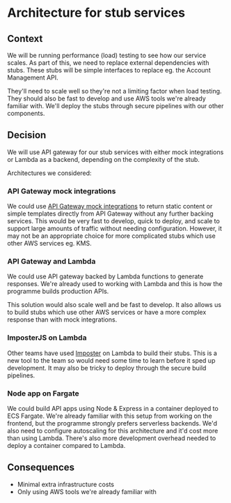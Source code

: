# Architecture for stub services

## Context

We will be running performance (load) testing to see how our service scales.
As part of this, we need to replace external dependencies with stubs.
These stubs will be simple interfaces to replace eg. the Account Management API.

They'll need to scale well so they're not a limiting factor when load testing.
They should also be fast to develop and use AWS tools we're already familiar with.
We'll deploy the stubs through secure pipelines with our other components.

## Decision

We will use API gateway for our stub services with either mock integrations or Lambda as a backend, depending on the complexity of the stub.

Architectures we considered:

### API Gateway mock integrations

We could use [API Gateway mock integrations](https://docs.aws.amazon.com/apigateway/latest/developerguide/how-to-mock-integration.html) to return static content or simple templates directly from API Gateway without any further backing services.
This would be very fast to develop, quick to deploy, and scale to support large amounts of traffic without needing configuration.
However, it may not be an appropriate choice for more complicated stubs which use other AWS services eg. KMS.

### API Gateway and Lambda

We could use API gateway backed by Lambda functions to generate responses.
We're already used to working with Lambda and this is how the programme builds production APIs.

This solution would also scale well and be fast to develop.
It also allows us to build stubs which use other AWS services or have a more complex response than with mock integrations.

### ImposterJS on Lambda

Other teams have used [Imposter](https://github.com/outofcoffee/imposter/blob/main/docs/run_imposter_aws_lambda.md) on Lambda to build their stubs.
This is a new tool to the team so would need some time to learn before it sped up development.
It may also be tricky to deploy through the secure build pipelines.

### Node app on Fargate

We could build API apps using Node & Express in a container deployed to ECS Fargate.
We're already familiar with this setup from working on the frontend, but the programme strongly prefers serverless backends.
We'd also need to configure autoscaling for this architecture and it'd cost more than using Lambda.
There's also more development overhead needed to deploy a container compared to Lambda.

## Consequences

- Minimal extra infrastructure costs
- Only using AWS tools we're already familiar with
